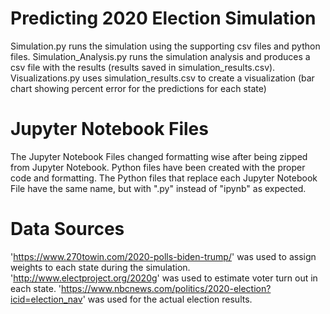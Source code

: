 # Predicting 2020 Election Simulation
Simulation.py runs the simulation using the supporting csv files and python files. Simulation_Analysis.py runs the simulation analysis and produces a csv file with the results (results saved in simulation_results.csv). Visualizations.py uses simulation_results.csv to create a visualization (bar chart showing percent error for the predictions for each state)

# Jupyter Notebook Files
The Jupyter Notebook Files changed formatting wise after being zipped from Jupyter Notebook. Python files have been created with the proper code and formatting. The Python files that replace each Jupyter Notebook File have the same name, but with ".py" instead of "ipynb" as expected.

# Data Sources
'https://www.270towin.com/2020-polls-biden-trump/' was used to assign weights to each state during the simulation. 'http://www.electproject.org/2020g' was used to estimate voter turn out in each state. 'https://www.nbcnews.com/politics/2020-election?icid=election_nav' was used for the actual election results.
